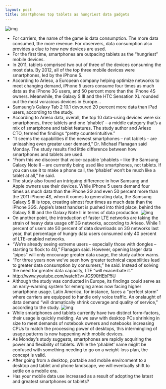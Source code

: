 ```yaml
---
layout: post
title: Smartphones top tablets as hungriest data gadgets
---
```

![img](http://media.idownloadblog.com/wp-content/uploads/2012/07/ipad-2-iphone-4-e1343340483819.jpg)
* For carriers, the name of the game is data consumption. The more data consumed, the more revenue. For observers, data consumption also provides a clue to how new devices are used.
* For the first time, smartphones are outpacing tablets as the “hungriest” mobile devices.
* In 2011, tablets comprised two out of three of the devices consuming the most data. By 2012, all of the top three mobile devices were smartphones, led by the iPhone 5.
* According to Arieso, a European company helping optimize networks to meet changing demand, iPhone 5 users consume four times as much data as the iPhone 3G users, and 50 percent more than the iPhone 4S owners. Meanwhile, the Galaxy S III and the HTC Sensation XL rounded out the most voracious devices in Europe…
* Samsung’s Galaxy Tab 2 10.1 devoured 20 percent more data than iPad users, according to the study.
* According to Arieso data, overall, the top 10 data-using devices were six smartphones, three tablets and one ‘phablet’ – a middle category that’s a mix of smartphone and tablet features. The study author and Arieso CTO, termed the findings “pretty counterintuitive.”
* “It seems the capabilities if the newest smartphones – not tablets – are unleashing even greater user demand,” Dr. Michael Flanagan said Monday. The study results find little difference between how smartphones and tablets are used.
* “From this we discover that voice-capable ‘phablets – like the Samsung Galaxy Note II – are currently being used like smartphones, not tablets. If you can use it to make a phone call, the ‘phablet’ won’t be much like a tablet at all,” he said.
* The study also found an intriguing difference in how Samsung and Apple owners use their devices. While iPhone 5 users demand four times as much data than the iPhone 3G and even 50 percent more than the 2011 iPhone 4S, when it comes to generating data, the Samsung Galaxy S III is tops, creating almost four times as much data than the iPhone 3GS. Apple’s latest handset is pushed into third place, behind the Galaxy S III and the Galaxy Note II in terms of data production.
![img](http://media.idownloadblog.com/wp-content/uploads/2012/11/iPhone-5-Galaxy-S-III.jpg)
* On another point, the introduction of faster LTE networks are taking the strain of heavy data usage off 3G networks, according to Arieso. While 1 percent of users ate 50 percent of data downloads on 3G networks last year, that percentage of hungry data users consumed only 40 percent of LTE-enabled networks.
* “We’re already seeing extreme users – especially those with dongles – starting to flock to 4G,” Flanagan said. However, opening larger data “pipes” will only encourage greater data usage, the study author warns.
* “For three years now we’ve seen how greater technical capabilities lead to greater data consumption by consumers,” he said. Instead of solving the need for greater data capacity, LTE “will exacerbate it.”
* http://www.youtube.com/watch?v=JGS90HEbP5U
* Although the study was conducted in Europe, its findings could serve as an early-warning system for emerging areas now facing higher smartphone usage. Latin America, for instance, faces a “perfect storm” where carriers are equipped to handle only voice traffic. An onslaught of data demand “will dramatically shrink coverage and quality of service,” according to the study.
![img](http://media.idownloadblog.com/wp-content/uploads/2013/01/Galaxy-Note-II-be-creative.jpeg)
* While smartphones and tablets currently have two distinct form-factors, their usage is quickly melding. As we saw with desktop PCs shrinking in size to meet demands of notebook owners and notebooks increasing CPUs to match the processing power of desktops, this intermingling of usage patterns is now happening with mobile devices.
* As Monday’s study suggests, smartphones are rapidly acquiring the power and flexibility of tablets. While the ‘phablet’ name might be confused with something needing to go on a weight-loss plan, the concept is valid.
* After going from a desktop, portable and mobile environment to a desktop and tablet and phone landscape, we will eventually shift to settle on a mobile era.
* Has your mobile data use increased as a result of adopting the latest and greatest smartphones or tablets?

